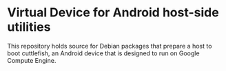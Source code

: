 # Virtual Device for Android host-side utilities

This repository holds source for Debian packages that prepare a host
to boot cuttlefish, an Android device that is designed to run on Google
Compute Engine.
